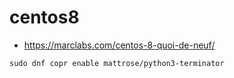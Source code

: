 # centos8

* https://marclabs.com/centos-8-quoi-de-neuf/

```
sudo dnf copr enable mattrose/python3-terminator
```
